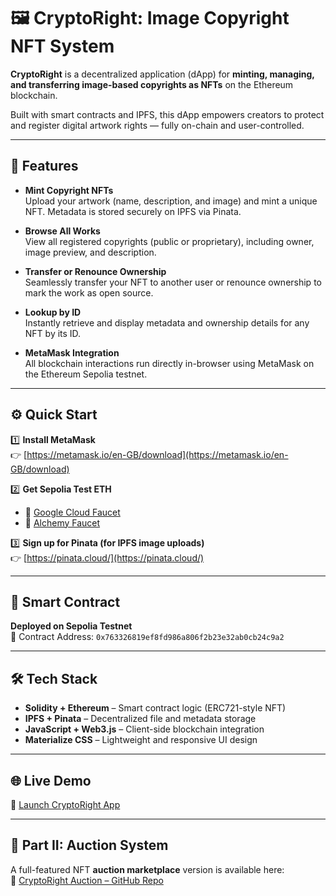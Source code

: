 # 🖼️ CryptoRight: Image Copyright NFT System

**CryptoRight** is a decentralized application (dApp) for **minting, managing, and transferring image-based copyrights as NFTs** on the Ethereum blockchain.

Built with smart contracts and IPFS, this dApp empowers creators to protect and register digital artwork rights — fully on-chain and user-controlled.

---

## 🚀 Features

- **Mint Copyright NFTs**  
  Upload your artwork (name, description, and image) and mint a unique NFT. Metadata is stored securely on IPFS via Pinata.

- **Browse All Works**  
  View all registered copyrights (public or proprietary), including owner, image preview, and description.

- **Transfer or Renounce Ownership**  
  Seamlessly transfer your NFT to another user or renounce ownership to mark the work as open source.

- **Lookup by ID**  
  Instantly retrieve and display metadata and ownership details for any NFT by its ID.

- **MetaMask Integration**  
  All blockchain interactions run directly in-browser using MetaMask on the Ethereum Sepolia testnet.

---

## ⚙️ Quick Start

1️⃣ **Install MetaMask**  
👉 [https://metamask.io/en-GB/download](https://metamask.io/en-GB/download)

2️⃣ **Get Sepolia Test ETH**  
- 🔗 [Google Cloud Faucet](https://cloud.google.com/application/web3/faucet/ethereum/sepolia)  
- 🔗 [Alchemy Faucet](https://www.alchemy.com/faucets/ethereum-sepolia)

3️⃣ **Sign up for Pinata (for IPFS image uploads)**  
👉 [https://pinata.cloud/](https://pinata.cloud/)

---

## 📜 Smart Contract

**Deployed on Sepolia Testnet**  
🧾 Contract Address: `0x763326819ef8fd986a806f2b23e32ab0cb24c9a2`

---

## 🛠 Tech Stack

- **Solidity + Ethereum** – Smart contract logic (ERC721-style NFT)
- **IPFS + Pinata** – Decentralized file and metadata storage
- **JavaScript + Web3.js** – Client-side blockchain integration
- **Materialize CSS** – Lightweight and responsive UI design

---

## 🌐 Live Demo

🚀 [Launch CryptoRight App](https://winstonpgao.github.io/BlockChain/#)

---

## 🔄 Part II: Auction System

A full-featured NFT **auction marketplace** version is available here:  
🔗 [CryptoRight Auction – GitHub Repo](https://github.com/winstonpgao/BlockChain_2/tree/main)
